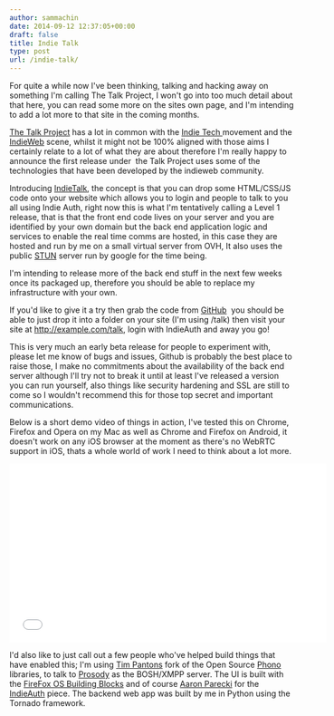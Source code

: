```yaml
---
author: sammachin
date: 2014-09-12 12:37:05+00:00
draft: false
title: Indie Talk
type: post
url: /indie-talk/
---
```


For quite a while now I've been thinking, talking and hacking away on something I'm calling The Talk Project, I won't go into too much detail about that here, you can read some more on the sites own page, and I'm intending to add a lot more to that site in the coming months.

[The Talk Project](http://talkproject.org) has a lot in common with the [Indie Tech ](http://ind.ie/manifesto)movement and the [IndieWeb](http://indiewebcamp.com) scene, whilst it might not be 100% aligned with those aims I certainly relate to a lot of what they are about therefore I'm really happy to announce the first release under  the Talk Project uses some of the technologies that have been developed by the indieweb community.

Introducing [IndieTalk](https://github.com/sammachin/IndieTalk_FrontEnd), the concept is that you can drop some HTML/CSS/JS code onto your website which allows you to login and people to talk to you all using Indie Auth, right now this is what I'm tentatively calling a Level 1 release, that is that the front end code lives on your server and you are identified by your own domain but the back end application logic and services to enable the real time comms are hosted, in this case they are hosted and run by me on a small virtual server from OVH, It also uses the public [STUN](http://en.wikipedia.org/wiki/STUN) server run by google for the time being.

I'm intending to release more of the back end stuff in the next few weeks once its packaged up, therefore you should be able to replace my infrastructure with your own.

If you'd like to give it a try then grab the code from [GitHub](https://github.com/sammachin/IndieTalk_FrontEnd)  you should be able to just drop it into a folder on your site (I'm using /talk) then visit your site at http://example.com/talk, login with IndieAuth and away you go!

This is very much an early beta release for people to experiment with, please let me know of bugs and issues, Github is probably the best place to raise those, I make no commitments about the availability of the back end server although I'll try not to break it until at least I've released a version you can run yourself, also things like security hardening and SSL are still to come so I wouldn't recommend this for those top secret and important communications.

Below is a short demo video of things in action, I've tested this on Chrome, Firefox and Opera on my Mac as well as Chrome and Firefox on Android, it doesn't work on any iOS browser at the moment as there's no WebRTC support in iOS, thats a whole world of work I need to think about a lot more.

<iframe src="//www.youtube.com/embed/9cUgyVqLMko?rel=0" allowfullscreen="allowfullscreen" height="315" frameborder="0" width="560"></iframe>

I'd also like to just call out a few people who've helped build things that have enabled this; I'm using [Tim Pantons](http://babyis60.wordpress.com/) fork of the Open Source [Phono ](http://phono.com/)libraries, to talk to [Prosody](http://prosody.im/) as the BOSH/XMPP server. The UI is built with the [FireFox OS Building Blocks](http://buildingfirefoxos.com/) and of course [Aaron Parecki](http://aaronparecki.com/) for the [IndieAuth](https://indieauth.com/) piece. The backend web app was built by me in Python using the Tornado framework.
